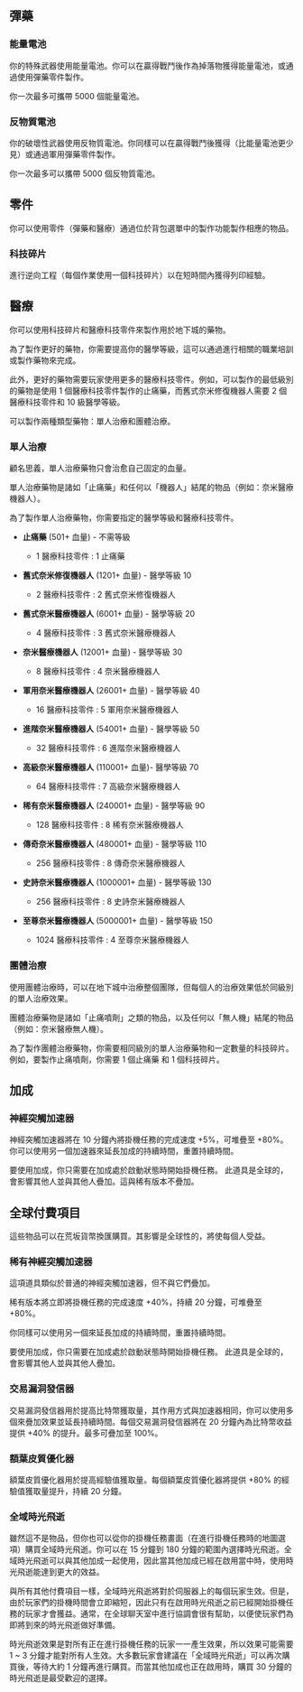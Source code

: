## 彈藥

### 能量電池 

你的特殊武器使用能量電池。你可以在贏得戰鬥後作為掉落物獲得能量電池，或通過使用彈藥零件製作。

你一次最多可攜帶 5000 個能量電池。

### 反物質電池 

你的破壞性武器使用反物質電池。你同樣可以在贏得戰鬥後獲得（比能量電池更少見）或通過軍用彈藥零件製作。

你一次最多可以攜帶 5000 個反物質電池。

## 零件  

你可以使用零件（彈藥和醫療）通過位於背包選單中的製作功能製作相應的物品。


### 科技碎片

進行逆向工程（每個作業使用一個科技碎片）以在短時間內獲得列印經驗。

## 醫療  

你可以使用科技碎片和醫療科技零件來製作用於地下城的藥物。

為了製作更好的藥物，你需要提高你的醫學等級，這可以通過進行相關的職業培訓或製作藥物來完成。

此外，更好的藥物需要玩家使用更多的醫療科技零件。例如，可以製作的最低級別的藥物是使用 1 個醫療科技零件製作的止痛藥，而舊式奈米修復機器人需要 2 個醫療科技零件和 10 級醫學等級。

可以製作兩種類型藥物：單人治療和團體治療。

### 單人治療  

顧名思義，單人治療藥物只會治愈自己固定的血量。

單人治療藥物是諸如「止痛藥」和任何以「機器人」結尾的物品（例如：奈米醫療機器人）。

為了製作單人治療藥物，你需要指定的醫學等級和醫療科技零件。

* **止痛藥** (501+ 血量) - 不需等級
  * 1 醫療科技零件 : 1 止痛藥

* **舊式奈米修復機器人** (1201+ 血量) - 醫學等級 10
  * 2 醫療科技零件 : 2 舊式奈米修復機器人

* **舊式奈米醫療機器人** (6001+ 血量) - 醫學等級 20 
  * 4 醫療科技零件 : 3 舊式奈米醫療機器人

* **奈米醫療機器人** (12001+ 血量) - 醫學等級 30 
  * 8 醫療科技零件 : 4 奈米醫療機器人

* **軍用奈米醫療機器人** (26001+ 血量) - 醫學等級 40 
  * 16 醫療科技零件 : 5 軍用奈米醫療機器人

* **進階奈米醫療機器人**  (54001+ 血量) - 醫學等級 50 
  * 32 醫療科技零件 : 6 進階奈米醫療機器人

* **高級奈米醫療機器人** (110001+ 血量)- 醫學等級 70 
  * 64 醫療科技零件 : 7 高級奈米醫療機器人

* **稀有奈米醫療機器人** (240001+ 血量) - 醫學等級 90 
  * 128 醫療科技零件 : 8 稀有奈米醫療機器人

* **傳奇奈米醫療機器人** (480001+ 血量) - 醫學等級 110 
  * 256 醫療科技零件 : 8 傳奇奈米醫療機器人

* **史詩奈米醫療機器人** (1000001+ 血量) - 醫學等級 130 
  * 256 醫療科技零件 : 8 史詩奈米醫療機器人

* **至尊奈米醫療機器人** (5000001+ 血量) - 醫學等級 150 
  * 1024 醫療科技零件 : 4 至尊奈米醫療機器人

### 團體治療  

使用團體治療時，可以在地下城中治療整個團隊，但每個人的治療效果低於同級別的單人治療效果。

團體治療藥物是諸如「止痛噴劑」之類的物品，以及任何以「無人機」結尾的物品（例如：奈米醫療無人機）。

為了製作團體治療藥物，你需要相同級別的單人治療藥物和一定數量的科技碎片。例如，要製作止痛噴劑，你需要 1 個止痛藥 和 1 個科技碎片。 

## 加成

### 神經突觸加速器

神經突觸加速器將在 10 分鐘內將掛機任務的完成速度 +5%，可堆疊至 +80%。你可以使用另一個加速器來延長加成的持續時間，重置持續時間。

要使用加成，你只需要在加成處於啟動狀態時開始掛機任務。
此道具是全球的，會影響其他人並與其他人疊加。這與稀有版本不疊加。

## 全球付費項目

這些物品可以在荒坂貨幣換匯購買。其影響是全球性的，將使每個人受益。

### 稀有神經突觸加速器

這項道具類似於普通的神經突觸加速器，但不與它們疊加。

稀有版本將立即將掛機任務的完成速度 +40%，持續 20 分鐘，可堆疊至 +80%。

你同樣可以使用另一個來延長加成的持續時間，重置持續時間。

要使用加成，你只需要在加成處於啟動狀態時開始掛機任務。
此道具是全球的，會影響其他人並與其他人疊加。



### 交易漏洞發信器

交易漏洞發信器用於提高比特幣獲取量，其作用方式與加速器相同，你可以使用多個來疊加效果並延長持續時間。每個交易漏洞發信器將在 20 分鐘內為比特幣收益提供 +40% 的提升。最多可疊加至 100%。

### 額葉皮質優化器

額葉皮質優化器用於提高經驗值獲取量。每個額葉皮質優化器將提供 +80% 的經驗值獲取量提升，持續 20 分鐘。

### 全域時光飛逝

雖然這不是物品，但你也可以從你的掛機任務畫面（在進行掛機任務時的地圖選項）購買全域時光飛逝。你可以在 15 分鐘到 180 分鐘的範圍內選擇時光飛逝。全域時光飛逝可以與其他加成一起使用，因此當其他加成已經在啟用當中時，使用時光飛逝能達到更大的效益。

與所有其他付費項目一樣，全域時光飛逝將對於伺服器上的每個玩家生效。但是，由於玩家們的掛機時間會立即縮短，因此只有在啟用時光飛逝之前已經開始掛機任務的玩家才會獲益。通常，在全球聊天室中進行協調會很有幫助，以便使玩家們為即將到來的時光飛逝做好準備。

時光飛逝效果是對所有正在進行掛機任務的玩家一一產生效果，所以效果可能需要 1 ~ 3 分鐘才能對所有人生效。大多數玩家會建議在「全域時光飛逝」可以再次購買後，等待大約 1 分鐘再進行購買。而當其他加成也正在啟用時，購買 30 分鐘的時光飛逝是最受歡迎的選擇。
